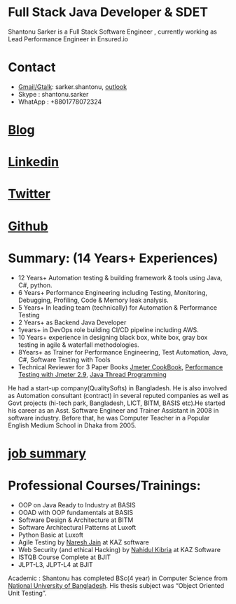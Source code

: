 # Full Stack Java Developer & SDET

Shantonu Sarker is a Full Stack Software Engineer , currently working as Lead Performance Engineer in Ensured.io

# Contact 
- [Gmail/Gtalk](mailto:sarker.shantonu@gmail.com): sarker.shantonu, [outlook](mailto:sarker.shantonu@live.com)
- Skype : shantonu.sarker
- WhatApp : +8801778072324

# [Blog](https://shantonusarker.blogspot.com/)
# [Linkedin](https://www.linkedin.com/in/shantonusarker/)
# [Twitter](https://twitter.com/sarkershantonu)
# [Github](https://github.com/sarkershantonu)

# Summary: (14 Years+ Experiences)
- 12 Years+ Automation testing & building framework & tools using Java, C#, python.
- 6 Years+ Performance Engineering including Testing, Monitoring, Debugging, Profiling, Code & Memory leak analysis. 
- 5 Years+ In leading team (technically) for Automation & Performance Testing
- 2 Years+ as Backend Java Developer
- 1years+ in DevOps role building CI/CD pipeline including AWS.
- 10 Years+ experience in designing black box, white box, gray box testing in agile & waterfall methodologies. 
- 8Years+ as Trainer for Performance Engineering, Test Automation, Java, C#, Software Testing with Tools
- Technical Reviewer for 3 Paper Books [Jmeter CookBook](https://www.packtpub.com/application-development/jmeter-cookbook), [Performance Testing with Jmeter 2.9](https://www.packtpub.com/application-development/performance-testing-jmeter-29),  [Java Thread Programming](https://www.rokomari.com/book/159071/java-thread-programming)

He had a start-up company(QualitySofts) in Bangladesh. He is also involved as Automation consultant (contract) in several reputed companies as well as Govt projects (hi-tech park, Bangladesh, LICT, BITM, BASIS etc).He started his career as an Asst. Software Engineer and Trainer Assistant in 2008 in software industry. Before that, he was Computer Teacher in a Popular English Medium School in Dhaka from 2005.

# [job summary](jobs.html)

# Professional Courses/Trainings: 
- OOP on Java Ready to Industry at BASIS
- OOAD with OOP fundamentals at BASIS
- Software Design & Architecture at BITM 
- Software Architectural Patterns at Luxoft 
- Python Basic at Luxoft 
- Agile Testing by [Naresh Jain](https://www.linkedin.com/in/nareshjain/) at KAZ software 
- Web Security (and ethical Hacking) by [Nahidul Kibria](https://www.linkedin.com/in/nahidupa/) at KAZ Software
- ISTQB Course Complete at BJIT
- JLPT-L3, JLPT-L4 at BJIT

Academic : Shantonu has completed BSc(4 year) in Computer Science from [National University of Bangladesh](http://www.nu.ac.bd/). His thesis subject was “Object Oriented Unit Testing”.
